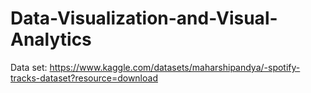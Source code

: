 # Data-Visualization-and-Visual-Analytics

Data set: https://www.kaggle.com/datasets/maharshipandya/-spotify-tracks-dataset?resource=download
